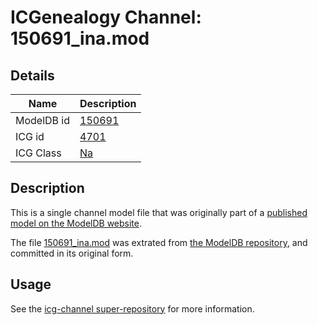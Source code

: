 # ICGenealogy Channel: 150691\_ina.mod

## Details

Name | Description
---- | -----------
ModelDB id | [150691](http://senselab.med.yale.edu/ModelDB/ShowModel.cshtml?model=150691)
ICG id | [4701](http://icg.neurotheory.ox.ac.uk/channels/2/4701)
ICG Class | [Na](http://icg.neurotheory.ox.ac.uk/channels/2)

## Description

This is a single channel model file that was originally part of a [published model on the ModelDB website](http://senselab.med.yale.edu/mModelDB/ShowModel.cshtml?model=150691).

The file [150691\_ina.mod](150691_ina.mod) was extrated from [the ModelDB repository](http://senselab.med.yale.edu/ModelDB/ShowModel.cshtml?model=150691), and committed in its original form.

## Usage

See the [icg-channel super-repository](https://github.com/icgenealogy/icg-channels) for more information.